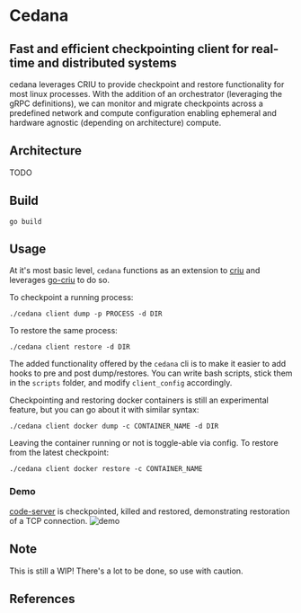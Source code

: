 # Cedana

## Fast and efficient checkpointing client for real-time and distributed systems

cedana leverages CRIU to provide checkpoint and restore functionality for most linux processes. With the addition of an orchestrator (leveraging the gRPC definitions), we can monitor and migrate checkpoints across a predefined network and compute configuration enabling ephemeral and hardware agnostic (depending on architecture) compute.

## Architecture 
TODO

## Build

```go build```

## Usage

At it's most basic level, `cedana` functions as an extension to [criu](https://criu.org/Main_Page) and leverages [go-criu](https://github.com/checkpoint-restore/go-criu) to do so.

To checkpoint a running process:

```./cedana client dump -p PROCESS -d DIR```

To restore the same process:

```./cedana client restore -d DIR```

The added functionality offered by the `cedana` cli is to make it easier to add hooks to pre and post dump/restores. You can write bash scripts, stick them in the `scripts` folder, and modify `client_config` accordingly. 

Checkpointing and restoring docker containers is still an experimental feature, but you can go about it with similar syntax: 

```./cedana client docker dump -c CONTAINER_NAME -d DIR``` 

Leaving the container running or not is toggle-able via config. To restore from the latest checkpoint: 

```./cedana client docker restore -c CONTAINER_NAME```

### Demo
[code-server](https://github.com/coder/code-server) is checkpointed, killed and restored, demonstrating restoration of a TCP connection. 
![demo](https://github.com/nravic/cedana/blob/main/img/code-server-demo.gif)



## Note
This is still a WIP! There's a lot to be done, so use with caution.

## References
